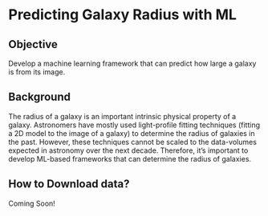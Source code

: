 # Predicting Galaxy Radius with ML

## Objective
Develop a machine learning framework that can predict how large a galaxy is from its image.

## Background 
The radius of a galaxy is an important intrinsic physical property of a galaxy. Astronomers have mostly used light-profile fitting techniques (fitting a 2D model to the image of a galaxy) to determine the radius of galaxies in the past. However, these techniques cannot be scaled to the data-volumes expected in astronomy over the next decade. Therefore, it’s important to develop ML-based frameworks that can determine the radius of galaxies.

## How to Download data?
Coming Soon! 
